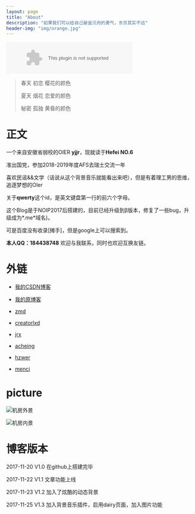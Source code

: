 ```yaml
---
layout: page
title: "About"
description: "如果我们可以给自己破釜沉舟的勇气，东京其实不远" 
header-img: "img/orange.jpg"
---
```


<embed src="//music.163.com/style/swf/widget.swf?sid=437802818&type=2&auto=1&width=320&height=66" width="340" height="86"  allowNetworking="all">

> 春天 初恋 樱花的颜色
>
> 夏天 烟花 恋爱的颜色
> 
> 秘密 孤独 黄昏的颜色

# 正文

一个来自安徽省弱校的OIER **yjjr**，现就读于**Hefei NO.6**

准出国党，参加2018-2019年度AFS去瑞士交流一年

喜欢民谣&&文学（话说从这个背景音乐就能看出来吧），但是有着理工男的思维，追逐梦想的OIer

关于**qwerty**这个id，是英文键盘第一行的前六个字母。

这个Blog是于NOIP2017后搭建的，目前已经升级到β版本，修复了一些bug，升级成为*.me*域名)。

可是百度没有收录[摊手]，但是google上可以搜索到。

**本人QQ：184438748**  欢迎与我联系，同时也欢迎互换友链。      

# 外链
                      
- [我的CSDN博客](http://blog.csdn.net/qwerty1125)

- [我的原博客](http://www.yjjr.org)

- [zmd](http://blog.csdn.net/dadatu_zhao)

- [creatorlxd](https://creatorlxd.github.io)

- [jrx](http://www.jrxblog.top)

- [acheing](https://www.cnblogs.com/acheing)

- [hzwer](http://hzwer.com)

- [menci](https://oi.men.ci/)

# picture

![机房外景](http://img.blog.csdn.net/20171118231537283)

![机房内景](http://img.blog.csdn.net/20171118231521214)

# 博客版本

2017-11-20   V1.0   在github上搭建完毕

2017-11-22   V1.1   文章功能上线

2017-11-23   V1.2   加入了炫酷的动态背景

2017-11-25   V1.3   加入背景音乐插件，启用dairy页面，加入图片功能
